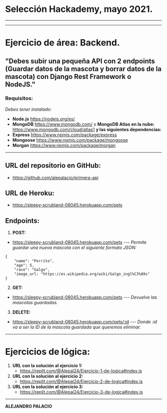 # Selección Hackademy, mayo 2021.
---
---
# Ejercicio de área: Backend.

## "Debes subir una pequeña API con 2 endpoints (Guardar datos de la mascota y borrar datos de la mascota) con Django Rest Framework o NodeJS."

### Requisitos: 
_Debes tener instalado:_
* **Node.js** https://nodejs.org/es/
* **MongoDB** https://www.mongodb.com/ o **MongoDB Atlas en la nube:** https://www.mongodb.com/cloud/atlas1
**y las siguientes dependencias:**
* **Express** https://www.npmjs.com/package/express
* **Mongoose** https://www.npmjs.com/package/mongoose
* **Morgan** https://www.npmjs.com/package/morgan

---
## URL del repositorio en GitHub:
* https://github.com/alepalacio/primera-api

## URL de Heroku:
* https://sleepy-scrubland-08045.herokuapp.com/pets

## Endpoints:
1. **POST:** 
* https://sleepy-scrubland-08045.herokuapp.com/pets --- _Permite guardar una nueva mascota con el siguiente formato JSON:_
```
{
	"name": "Perrito",
	"age": 5,
	"race": "Galgo",
    "image_url: "https://es.wikipedia.org/wiki/Galgo_ingl%C3%A9s"
}
```
2. **GET:** 
* https://sleepy-scrubland-08045.herokuapp.com/pets --- _Devuelve las mascotas guardadas._

3. **DELETE:** 
* https://sleepy-scrubland-08045.herokuapp.com/pets/:id ---  _Donde :id va a ser la ID de la mascota guardada que queremos eliminar._
---
# Ejercicios de lógica:
1. **URL con la solución al ejercicio 1:**
	* https://replit.com/@Alepal24/Ejercicio-1-de-logica#index.js
2. **URL con la solución al ejercicio 2:**
	* https://replit.com/@Alepal24/Ejercicio-2-de-logica#index.js
3. **URL con la solución al ejercicio 3:**
	* https://replit.com/@Alepal24/Ejercicio-3-de-logica#index.js
---
**ALEJANDRO PALACIO**
